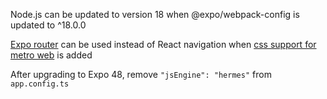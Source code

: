 Node.js can be updated to version 18 when @expo/webpack-config is updated to ^18.0.0

[Expo router](https://expo.github.io/router/docs) can be used instead of React navigation when [css support for metro web](https://github.com/expo/router/pull/223) is added

After upgrading to Expo 48, remove `"jsEngine": "hermes"` from `app.config.ts`
